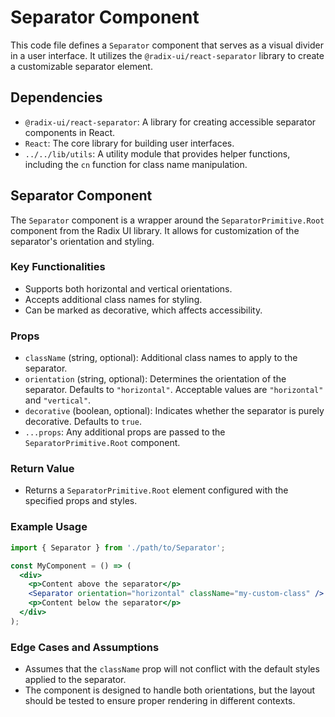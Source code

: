 # Separator Component

This code file defines a `Separator` component that serves as a visual divider in a user interface. It utilizes the `@radix-ui/react-separator` library to create a customizable separator element.

## Dependencies
- `@radix-ui/react-separator`: A library for creating accessible separator components in React.
- `React`: The core library for building user interfaces.
- `../../lib/utils`: A utility module that provides helper functions, including the `cn` function for class name manipulation.

## Separator Component

The `Separator` component is a wrapper around the `SeparatorPrimitive.Root` component from the Radix UI library. It allows for customization of the separator's orientation and styling.

### Key Functionalities
- Supports both horizontal and vertical orientations.
- Accepts additional class names for styling.
- Can be marked as decorative, which affects accessibility.

### Props
- `className` (string, optional): Additional class names to apply to the separator.
- `orientation` (string, optional): Determines the orientation of the separator. Defaults to `"horizontal"`. Acceptable values are `"horizontal"` and `"vertical"`.
- `decorative` (boolean, optional): Indicates whether the separator is purely decorative. Defaults to `true`.
- `...props`: Any additional props are passed to the `SeparatorPrimitive.Root` component.

### Return Value
- Returns a `SeparatorPrimitive.Root` element configured with the specified props and styles.

### Example Usage
```jsx
import { Separator } from './path/to/Separator';

const MyComponent = () => (
  <div>
    <p>Content above the separator</p>
    <Separator orientation="horizontal" className="my-custom-class" />
    <p>Content below the separator</p>
  </div>
);
```

### Edge Cases and Assumptions
- Assumes that the `className` prop will not conflict with the default styles applied to the separator.
- The component is designed to handle both orientations, but the layout should be tested to ensure proper rendering in different contexts.

